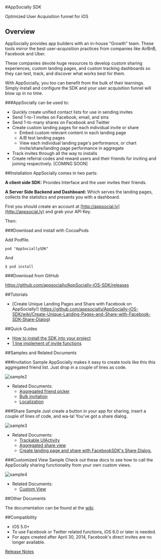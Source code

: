 #AppSocially SDK

Optimized User Acquisition funnel for iOS

## Overview
AppSocially provides app builders with an in-house "Growth" team. These tools mirror the best user-acquisition practices from companies like AirBnB, Facebook and Uber.

These companies devote huge resources to develop custom sharing experiences, custom landing pages, and custom tracking dashboards so they can test, track, and discover what works best for them. 

With AppSocially, you too can benefit from the bulk of their learnings. Simply install and configure the SDK and your user acquisition funnel will blow up in no time.

###AppSocially can be used to:
 * Quickly create unified contact lists for use in sending invites
 * Send 1-to-1 invites on Facebook, email, and sms
 * Send 1-to-many shares on Facebook and Twitter
 * Create custom landing pages for each individual invite or share
	 * Embed custom relevant content in each landing page
	 * A/B test landing pages
	 * View each individual landing page's performance, or chart invite/share/landing page performance in aggregate
 * Track invites through all the way to installs
 * Create referral codes and reward users and their friends for inviting and joining respectively. [COMING SOON]


##Installation
AppSocially comes in two parts:

**A client side SDK:** Provides Interface and  the user invites their friends.

**A Server Side Backend and Dashboard:**  Which serves the landing pages, collects the statistics and presents you with a dashboard.

First you should create an account at [http://appsocial.ly](http://appsocial.ly) and grab your API Key. 

Then:

###Download and install with CocoaPods

Add Podfile.

````
pod "AppSociallySDK"
````

And

````
$ pod install
````

###Download from GitHub

https://github.com/appsocially/AppSocially-iOS-SDK/releases



##Tutorials

- [Create Unique Landing Pages and Share with Facebook on AppSocially!] (https://github.com/appsocially/AppSocially-iOS-SDK/wiki/Create-Unique-Landing-Pages-and-Share-with-Facebook-SDK-Share-Dialog)

##Quick Guides

- [How to install the SDK into your project](https://github.com/appsocially/AppSocially-iOS-SDK/wiki/How-to-install-the-SDK-into-your-project)
- [1 line implement of invite functions](https://github.com/appsocially/AppSocially-iOS-SDK/wiki/1-line-implement-of-invite-functions)


##Samples and Related Documents

###Invitation Sample
AppSocially makes it easy to create tools like this this aggregated friend list. Just drop in a couple of lines as code.

![sample2](http://appsocially-docs-resources.s3.amazonaws.com/ss_InviteSmaple__.png)

- Related Documents:
  - [Aggregated friend picker](https://github.com/appsocially/AppSocially-iOS-SDK/wiki/Aggregated-friend-picker)
  - [Bulk invitation](https://github.com/appsocially/AppSocially-iOS-SDK/wiki/Bulk-invitation)
  - [Localization](https://github.com/appsocially/AppSocially-iOS-SDK/wiki/Localization)

###Share Sample
Just create a button in your app for sharing, insert a couple of lines of code, and wa-la! You've got a share dialog.

![sample3](http://appsocially-docs-resources.s3.amazonaws.com/ss_ShareSample__.png)

- Related Documents:
  - [Trackable UIActivity](https://github.com/appsocially/AppSocially-iOS-SDK/wiki/Trackable-UIActivity)
  - [Aggregated share view](https://github.com/appsocially/AppSocially-iOS-SDK/wiki/Aggregated-share-view)
  - [Create landing page and share with FacebookSDK's Share Dialog.](https://github.com/appsocially/AppSocially-iOS-SDK/wiki/Create-landing-page-and-share-with-FacebookSDK's-Share-Dialog)

###Customized View Sample
Check out these docs to see how to call the AppSocially sharing functionality from your own custom views.

![sample4](http://appsocially-docs-resources.s3.amazonaws.com/ss_CustomizedViewSample__.png)

- Related Documents:
  - [Custom View](https://github.com/appsocially/AppSocially-iOS-SDK/wiki/Custom-View)

##Other Documents

The documentation can be found at the [wiki](https://github.com/appsocially/AppSocially-iOS-SDK/wiki).

##Compatibility

- iOS 5.0+
- To use Facebook or Twitter related functions, iOS 6.0 or later is needed.
- For apps created after April 30, 2014, Facebook's direct invites are no longer available.

[Release Notes](https://github.com/appsocially/AppSocially-iOS-SDK/wiki/Release-Notes)

